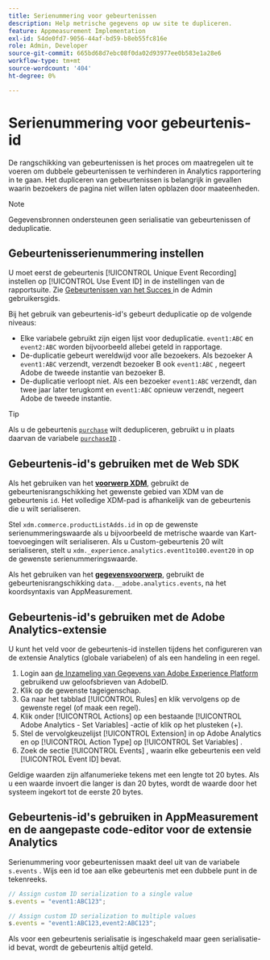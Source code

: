 ```yaml
---
title: Serienummering voor gebeurtenissen
description: Help metrische gegevens op uw site te dupliceren.
feature: Appmeasurement Implementation
exl-id: 54de0fd7-9056-44af-bd59-b8eb55fc816e
role: Admin, Developer
source-git-commit: 665bd68d7ebc08f0da02d93977ee0b583e1a28e6
workflow-type: tm+mt
source-wordcount: '404'
ht-degree: 0%

---
```


# Serienummering voor gebeurtenis-id

De rangschikking van gebeurtenissen is het proces om maatregelen uit te voeren om dubbele gebeurtenissen te verhinderen in Analytics rapportering in te gaan. Het dupliceren van gebeurtenissen is belangrijk in gevallen waarin bezoekers de pagina niet willen laten opblazen door maateenheden.

>[!NOTE]
>
>Gegevensbronnen ondersteunen geen serialisatie van gebeurtenissen of deduplicatie.

## Gebeurtenisserienummering instellen

U moet eerst de gebeurtenis [!UICONTROL Unique Event Recording] instellen op [!UICONTROL Use Event ID] in de instellingen van de rapportsuite. Zie [ Gebeurtenissen van het Succes ](/help/admin/admin/c-manage-report-suites/c-edit-report-suites/conversion-var-admin/c-success-events/success-event.md) in de Admin gebruikersgids.

Bij het gebruik van gebeurtenis-id&#39;s gebeurt deduplicatie op de volgende niveaus:

* Elke variabele gebruikt zijn eigen lijst voor deduplicatie. `event1:ABC` en `event2:ABC` worden bijvoorbeeld allebei geteld in rapportage.
* De-duplicatie gebeurt wereldwijd voor alle bezoekers. Als bezoeker A `event1:ABC` verzendt, verzendt bezoeker B ook `event1:ABC` , negeert Adobe de tweede instantie van bezoeker B.
* De-duplicatie verloopt niet. Als een bezoeker `event1:ABC` verzendt, dan twee jaar later terugkomt en `event1:ABC` opnieuw verzendt, negeert Adobe de tweede instantie.

>[!TIP]
>
>Als u de gebeurtenis [`purchase`](event-purchase.md) wilt dedupliceren, gebruikt u in plaats daarvan de variabele [`purchaseID`](../purchaseid.md) .

## Gebeurtenis-id&#39;s gebruiken met de Web SDK

Als het gebruiken van het [**voorwerp XDM**](/help/implement/aep-edge/xdm-var-mapping.md), gebruikt de gebeurtenisrangschikking het gewenste gebied van XDM van de gebeurtenis `id`. Het volledige XDM-pad is afhankelijk van de gebeurtenis die u wilt serialiseren.

Stel `xdm.commerce.productListAdds.id` in op de gewenste serienummeringswaarde als u bijvoorbeeld de metrische waarde van Kart-toevoegingen wilt serialiseren. Als u Custom-gebeurtenis 20 wilt serialiseren, stelt u `xdm._experience.analytics.event1to100.event20` in op de gewenste serienummeringswaarde.

Als het gebruiken van het [**gegevensvoorwerp**](/help/implement/aep-edge/data-var-mapping.md), gebruikt de gebeurtenisrangschikking `data.__adobe.analytics.events`, na het koordsyntaxis van AppMeasurement.

## Gebeurtenis-id&#39;s gebruiken met de Adobe Analytics-extensie

U kunt het veld voor de gebeurtenis-id instellen tijdens het configureren van de extensie Analytics (globale variabelen) of als een handeling in een regel.

1. Login aan [ de Inzameling van Gegevens van Adobe Experience Platform ](https://experience.adobe.com/data-collection) gebruikend uw geloofsbrieven van AdobeID.
2. Klik op de gewenste tageigenschap.
3. Ga naar het tabblad [!UICONTROL Rules] en klik vervolgens op de gewenste regel (of maak een regel).
4. Klik onder [!UICONTROL Actions] op een bestaande [!UICONTROL Adobe Analytics - Set Variables] -actie of klik op het plusteken (+).
5. Stel de vervolgkeuzelijst [!UICONTROL Extension] in op Adobe Analytics en op [!UICONTROL Action Type] op [!UICONTROL Set Variables] .
6. Zoek de sectie [!UICONTROL Events] , waarin elke gebeurtenis een veld [!UICONTROL Event ID] bevat.

Geldige waarden zijn alfanumerieke tekens met een lengte tot 20 bytes. Als u een waarde invoert die langer is dan 20 bytes, wordt de waarde door het systeem ingekort tot de eerste 20 bytes.

## Gebeurtenis-id&#39;s gebruiken in AppMeasurement en de aangepaste code-editor voor de extensie Analytics

Serienummering voor gebeurtenissen maakt deel uit van de variabele `s.events` . Wijs een id toe aan elke gebeurtenis met een dubbele punt in de tekenreeks.

```js
// Assign custom ID serialization to a single value
s.events = "event1:ABC123";

// Assign custom ID serialization to multiple values
s.events = "event1:ABC123,event2:ABC123";
```

Als voor een gebeurtenis serialisatie is ingeschakeld maar geen serialisatie-id bevat, wordt de gebeurtenis altijd geteld.
